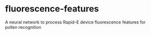 # fluorescence-features
A neural network to process Rapid-E device fluorescence features for pollen recognition
